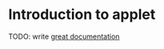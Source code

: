 # Introduction to applet

TODO: write [great documentation](http://jacobian.org/writing/great-documentation/what-to-write/)
